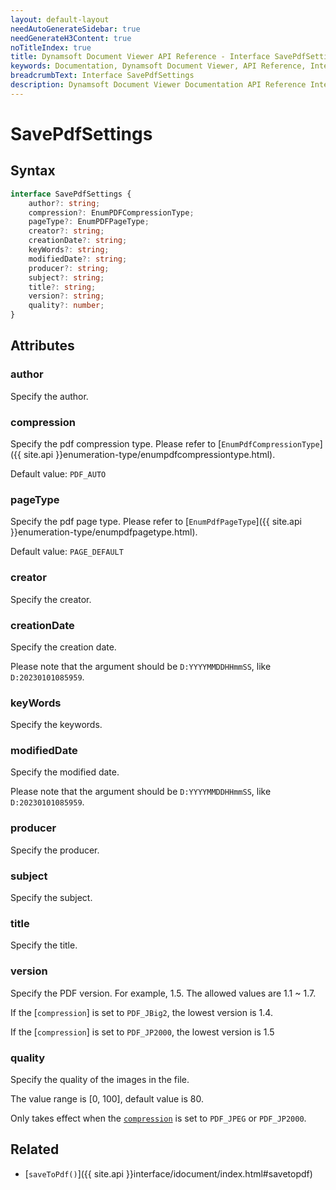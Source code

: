 ```yaml
---
layout: default-layout
needAutoGenerateSidebar: true
needGenerateH3Content: true
noTitleIndex: true
title: Dynamsoft Document Viewer API Reference - Interface SavePdfSettings
keywords: Documentation, Dynamsoft Document Viewer, API Reference, Interface SavePdfSettings
breadcrumbText: Interface SavePdfSettings
description: Dynamsoft Document Viewer Documentation API Reference Interface SavePdfSettings Page
---
```


# SavePdfSettings

## Syntax

```typescript
interface SavePdfSettings {
    author?: string;
    compression?: EnumPDFCompressionType;
    pageType?: EnumPDFPageType; 
    creator?: string;
    creationDate?: string;
    keyWords?: string;
    modifiedDate?: string;
    producer?: string;
    subject?: string;
    title?: string;
    version?: string;
    quality?: number;
}
```

## Attributes

### author

Specify the author.

### compression

Specify the pdf compression type. Please refer to [`EnumPdfCompressionType`]({{ site.api }}enumeration-type/enumpdfcompressiontype.html).

Default value: `PDF_AUTO`

### pageType

Specify the pdf page type. Please refer to [`EnumPdfPageType`]({{ site.api }}enumeration-type/enumpdfpagetype.html).

Default value: `PAGE_DEFAULT`

### creator

Specify the creator.

### creationDate

Specify the creation date.

Please note that the argument should be `D:YYYYMMDDHHmmSS`, like `D:20230101085959`.

### keyWords

Specify the keywords.

### modifiedDate

Specify the modified date.

Please note that the argument should be `D:YYYYMMDDHHmmSS`, like `D:20230101085959`.

### producer

Specify the producer.

### subject

Specify the subject.

### title

Specify the title.

### version

Specify the PDF version. For example, 1.5. The allowed values are 1.1 ~ 1.7.

If the [`compression`] is set to `PDF_JBig2`, the lowest version is 1.4.

If the [`compression`] is set to `PDF_JP2000`, the lowest version is 1.5

### quality

Specify the quality of the images in the file.

The value range is [0, 100], default value is 80.

Only takes effect when the [`compression`](#compression) is set to `PDF_JPEG` or `PDF_JP2000`.

## Related

- [`saveToPdf()`]({{ site.api }}interface/idocument/index.html#savetopdf)